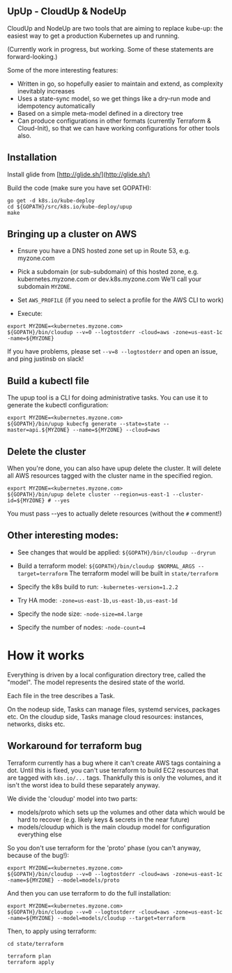 ## UpUp - CloudUp & NodeUp

CloudUp and NodeUp are two tools that are aiming to replace kube-up:
the easiest way to get a production Kubernetes up and running.

(Currently work in progress, but working.  Some of these statements are forward-looking.)

Some of the more interesting features:

* Written in go, so hopefully easier to maintain and extend, as complexity inevitably increases
* Uses a state-sync model, so we get things like a dry-run mode and idempotency automatically
* Based on a simple meta-model defined in a directory tree
* Can produce configurations in other formats (currently Terraform & Cloud-Init), so that we can have working
  configurations for other tools also.

## Installation

Install glide from [http://glide.sh/](http://glide.sh/)

Build the code (make sure you have set GOPATH):
```
go get -d k8s.io/kube-deploy
cd ${GOPATH}/src/k8s.io/kube-deploy/upup
make
```

## Bringing up a cluster on AWS

* Ensure you have a DNS hosted zone set up in Route 53, e.g. myzone.com

* Pick a subdomain (or sub-subdomain) of this hosted zone, e.g. kubernetes.myzone.com or dev.k8s.myzone.com  We'll call your subdomain `MYZONE`.

* Set `AWS_PROFILE` (if you need to select a profile for the AWS CLI to work)

* Execute:
```
export MYZONE=<kubernetes.myzone.com>
${GOPATH}/bin/cloudup --v=0 --logtostderr -cloud=aws -zone=us-east-1c -name=${MYZONE}
```

If you have problems, please set `--v=8 --logtostderr` and open an issue, and ping justinsb on slack!

## Build a kubectl file

The upup tool is a CLI for doing administrative tasks.  You can use it to generate the kubectl configuration:

```
export MYZONE=<kubernetes.myzone.com>
${GOPATH}/bin/upup kubecfg generate --state=state --master=api.${MYZONE} --name=${MYZONE} --cloud=aws
```

## Delete the cluster

When you're done, you can also have upup delete the cluster.  It will delete all AWS resources tagged
with the cluster name in the specified region.

```
export MYZONE=<kubernetes.myzone.com>
${GOPATH}/bin/upup delete cluster --region=us-east-1 --cluster-id=${MYZONE} # --yes
```

You must pass --yes to actually delete resources (without the `#` comment!)

## Other interesting modes:

* See changes that would be applied: `${GOPATH}/bin/cloudup --dryrun`

* Build a terraform model: `${GOPATH}/bin/cloudup $NORMAL_ARGS --target=terraform`  The terraform model will be built in `state/terraform`

* Specify the k8s build to run: `-kubernetes-version=1.2.2`

* Try HA mode: `-zone=us-east-1b,us-east-1b,us-east-1d`

* Specify the node size: `-node-size=m4.large`

* Specify the number of nodes: `-node-count=4`

# How it works

Everything is driven by a local configuration directory tree, called the "model".  The model represents
the desired state of the world.

Each file in the tree describes a Task.

On the nodeup side, Tasks can manage files, systemd services, packages etc.
On the cloudup side, Tasks manage cloud resources: instances, networks, disks etc.

## Workaround for terraform bug

Terraform currently has a bug where it can't create AWS tags containing a dot.  Until this is fixed,
you can't use terraform to build EC2 resources that are tagged with `k8s.io/...` tags.  Thankfully this is only
the volumes, and it isn't the worst idea to build these separately anyway.

We divide the 'cloudup' model into two parts: 
* models/proto which sets up the volumes and other data which would be hard to recover (e.g. likely keys & secrets in the near future)
* models/cloudup which is the main cloudup model for configuration everything else

So you don't use terraform for the 'proto' phase (you can't anyway, because of the bug!):

```
export MYZONE=<kubernetes.myzone.com>
${GOPATH}/bin/cloudup --v=0 --logtostderr -cloud=aws -zone=us-east-1c -name=${MYZONE} --model=models/proto
```

And then you can use terraform to do the full installation:

```
export MYZONE=<kubernetes.myzone.com>
${GOPATH}/bin/cloudup --v=0 --logtostderr -cloud=aws -zone=us-east-1c -name=${MYZONE} --model=models/cloudup --target=terraform
```

Then, to apply using terraform:

```
cd state/terraform

terraform plan
terraform apply
```
